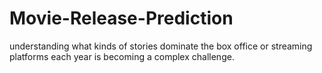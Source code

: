 # Movie-Release-Prediction
 understanding what kinds of stories dominate the box office or streaming platforms each year is becoming a complex challenge. 
